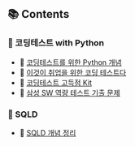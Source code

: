 

## 📚 Contents
### 📂 코딩테스트 with Python
- 🔗 [코딩테스트를 위한 Python 개념](./python_코딩테스트_개념.md)
- 🔗 [이것이 취업을 위한 코딩 테스트다](https://github.com/SeoMiYoung/ready-for-coding-test)
- 🔗 [코딩테스트 고득점 Kit](./python_알고리즘_문풀.md)
- 🔗 [삼성 SW 역량 테스트 기출 문제](./python_samsung_sw.md)

### 📂 SQLD
- 🔗 [SQLD 개념 정리](./SQLD_개념.md)























